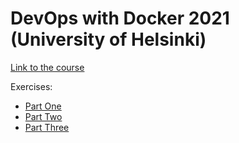 # DevOps with Docker 2021 (University of Helsinki)

[Link to the course](https://devopswithdocker.com)

Exercises:

- [Part One](part1)
- [Part Two](part2)
- [Part Three](part3)
